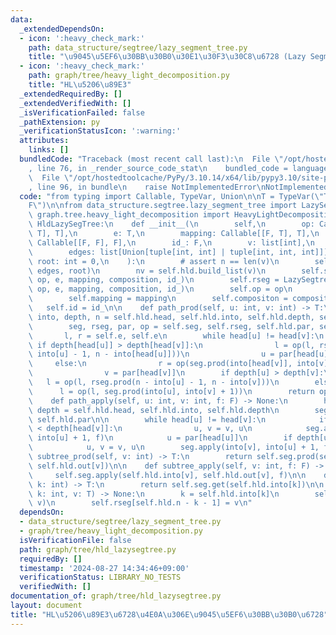 ```yaml
---
data:
  _extendedDependsOn:
  - icon: ':heavy_check_mark:'
    path: data_structure/segtree/lazy_segment_tree.py
    title: "\u9045\u5EF6\u30BB\u30B0\u30E1\u30F3\u30C8\u6728 (Lazy Segment Tree)"
  - icon: ':heavy_check_mark:'
    path: graph/tree/heavy_light_decomposition.py
    title: "HL\u5206\u89E3"
  _extendedRequiredBy: []
  _extendedVerifiedWith: []
  _isVerificationFailed: false
  _pathExtension: py
  _verificationStatusIcon: ':warning:'
  attributes:
    links: []
  bundledCode: "Traceback (most recent call last):\n  File \"/opt/hostedtoolcache/PyPy/3.10.14/x64/lib/pypy3.10/site-packages/onlinejudge_verify/documentation/build.py\"\
    , line 76, in _render_source_code_stat\n    bundled_code = language.bundle(\n\
    \  File \"/opt/hostedtoolcache/PyPy/3.10.14/x64/lib/pypy3.10/site-packages/onlinejudge_verify/languages/python.py\"\
    , line 96, in bundle\n    raise NotImplementedError\nNotImplementedError\n"
  code: "from typing import Callable, TypeVar, Union\n\nT = TypeVar(\"T\")\nF = TypeVar(\"\
    F\")\n\nfrom data_structure.segtree.lazy_segment_tree import LazySegtree\nfrom\
    \ graph.tree.heavy_light_decomposition import HeavyLightDecomposition\n\n\nclass\
    \ HldLazySegTree:\n    def __init__(\n        self,\n        op: Callable[[T,\
    \ T], T],\n        e: T,\n        mapping: Callable[[F, T], T],\n        composition:\
    \ Callable[[F, F], F],\n        id_: F,\n        v: list[int],\n        n: int,\n\
    \        edges: list[Union[tuple[int, int] | tuple[int, int, int]]],\n       \
    \ root: int = 0,\n    ):\n        # assert n == len(v)\n        self.hld = HeavyLightDecomposition(n,\
    \ edges, root)\n        nv = self.hld.build_list(v)\n        self.seg = LazySegtree(nv,\
    \ op, e, mapping, composition, id_)\n        self.rseg = LazySegtree(nv[::-1],\
    \ op, e, mapping, composition, id_)\n        self.op = op\n        self.e = e\n\
    \        self.mapping = mapping\n        self.compositon = composition\n     \
    \   self.id = id_\n\n    def path_prod(self, u: int, v: int) -> T:\n        head,\
    \ into, depth, n = self.hld.head, self.hld.into, self.hld.depth, self.hld.n\n\
    \        seg, rseg, par, op = self.seg, self.rseg, self.hld.par, self.op\n\n \
    \       l, r = self.e, self.e\n        while head[u] != head[v]:\n           \
    \ if depth[head[u]] > depth[head[v]]:\n                l = op(l, rseg.prod(n -\
    \ into[u] - 1, n - into[head[u]]))\n                u = par[head[u]]\n       \
    \     else:\n                r = op(seg.prod(into[head[v]], into[v] + 1), r)\n\
    \                v = par[head[v]]\n        if depth[u] > depth[v]:\n         \
    \   l = op(l, rseg.prod(n - into[u] - 1, n - into[v]))\n        else:\n      \
    \      l = op(l, seg.prod(into[u], into[v] + 1))\n        return op(l, r)\n\n\
    \    def path_apply(self, u: int, v: int, f: F) -> None:\n        head, into,\
    \ depth = self.hld.head, self.hld.into, self.hld.depth\n        seg, par = self.seg,\
    \ self.hld.par\n\n        while head[u] != head[v]:\n            if depth[head[u]]\
    \ < depth[head[v]]:\n                u, v = v, u\n            seg.apply(into[head[u]],\
    \ into[u] + 1, f)\n            u = par[head[u]]\n        if depth[u] < depth[v]:\n\
    \            u, v = v, u\n        seg.apply(into[v], into[u] + 1, f)\n\n    def\
    \ subtree_prod(self, v: int) -> T:\n        return self.seg.prod(self.hld.into[v],\
    \ self.hld.out[v])\n\n    def subtree_apply(self, v: int, f: F) -> None:\n   \
    \     self.seg.apply(self.hld.into[v], self.hld.out[v], f)\n\n    def get(self,\
    \ k: int) -> T:\n        return self.seg.get(self.hld.into[k])\n\n    def set(self,\
    \ k: int, v: T) -> None:\n        k = self.hld.into[k]\n        self.seg.set(k,\
    \ v)\n        self.rseg[self.hld.n - k - 1] = v\n"
  dependsOn:
  - data_structure/segtree/lazy_segment_tree.py
  - graph/tree/heavy_light_decomposition.py
  isVerificationFile: false
  path: graph/tree/hld_lazysegtree.py
  requiredBy: []
  timestamp: '2024-08-27 14:34:46+09:00'
  verificationStatus: LIBRARY_NO_TESTS
  verifiedWith: []
documentation_of: graph/tree/hld_lazysegtree.py
layout: document
title: "HL\u5206\u89E3\u6728\u4E0A\u306E\u9045\u5EF6\u30BB\u30B0\u6728"
---
```


